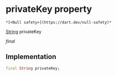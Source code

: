 


# privateKey property




    *[<Null safety>](https://dart.dev/null-safety)*


[String](https://api.flutter.dev/flutter/dart-core/String-class.html) privateKey
  
_final_






## Implementation

```dart
final String privateKey;


```







